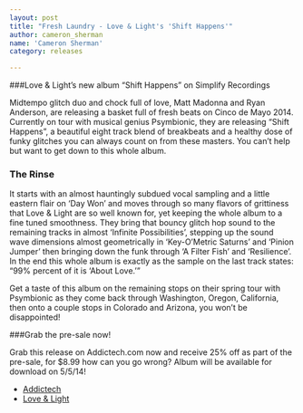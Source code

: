 ```yaml
---
layout: post
title: "Fresh Laundry - Love & Light's 'Shift Happens'"
author: cameron_sherman
name: 'Cameron Sherman'
category: releases

---
```



###Love & Light’s new album “Shift Happens” on Simplify Recordings

Midtempo glitch duo and chock full of love, Matt Madonna and Ryan Anderson, are releasing a basket full of fresh beats on Cinco de Mayo 2014. Currently on tour with musical genius Psymbionic, they are releasing “Shift Happens”, a beautiful eight track blend of breakbeats and a healthy dose of funky glitches you can always count on from these masters. You can’t help but want to get down to this whole album.

### The Rinse
It starts with an almost hauntingly subdued vocal sampling and a little eastern flair on ‘Day Won’ and moves through so many flavors of grittiness that Love & Light are so well known for, yet keeping the whole album to a fine tuned smoothness. They bring that bouncy glitch hop sound to the remaining tracks in almost ‘Infinite Possibilities’, stepping up the sound wave dimensions almost geometrically in ‘Key-O’Metric Saturns’ and ‘Pinion Jumper’ then bringing down the funk through ‘A Filter Fish’ and ‘Resilience’. In the end this whole album is exactly as the sample on the last track states: “99% percent of it is ‘About Love.’”

Get a taste of this album on the remaining stops on their spring tour with Psymbionic as they come back through Washington, Oregon, California, then onto a couple stops in Colorado and Arizona, you won’t be disappointed!

###Grab the pre-sale now!

Grab this release on Addictech.com now and receive 25% off as part of the pre-sale, for $8.99 how can you go wrong? Album will be available for download on 5/5/14!


* [Addictech](http://add.tc/P157452)
* [Love & Light](http://soundcloud.com/love-and-light)
